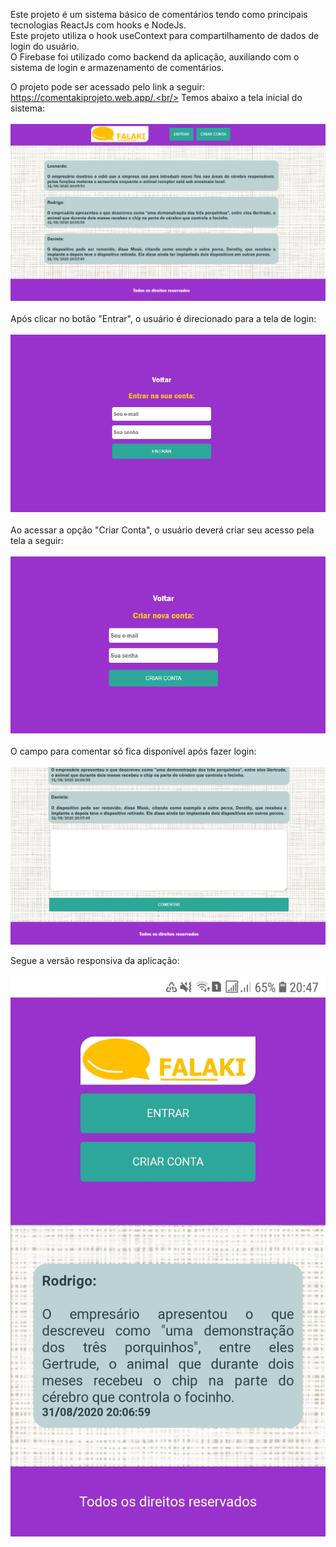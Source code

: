 Este projeto é um sistema básico de comentários tendo como principais tecnologias ReactJs com hooks e NodeJs. <br/>
Este projeto utiliza o hook useContext para compartilhamento de dados de login do usuário. <br/>
O Firebase foi utilizado como backend da aplicação, auxiliando com o sistema de login e armazenamento de comentários. <br/>

O projeto pode ser acessado pelo link a seguir: https://comentakiprojeto.web.app/.<br/>
Temos abaixo a tela inicial do sistema: <br/><br/>
<img src="src/image/home.png"/><br/><br/>
Após clicar no botão "Entrar", o usuário é direcionado para a tela de login: <br/><br/>
<img src="src/image/tela_login.png"/><br/><br/>
Ao acessar a opção "Criar Conta", o usuário deverá criar seu acesso pela tela a seguir:<br/><br/>
<img src="src/image/criarUser.png"/><br/><br/>
O campo para comentar só fica disponível após fazer login: <br/><br/>
<img src="src/image/comentar.png"/>

Segue a versão responsiva da aplicação:<br/><br/>
<img src="src/image/responsivo.png"/>
